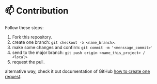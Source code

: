 # 📫 Contribution

Follow these steps:

1. Fork this repository.
2. create one branch: `git checkout -b <name_branch>`.
3. make some changes and confirm: `git commit -m '<menssage_commit>'`
4. send to the major branch: `git push origin <name_this_project> / <local>`
5. request the pull.

alternative way, check it out documentation of GitHub [how to create one request](https://help.github.com/en/github/collaborating-with-issues-and-pull-requests/creating-a-pull-request).
